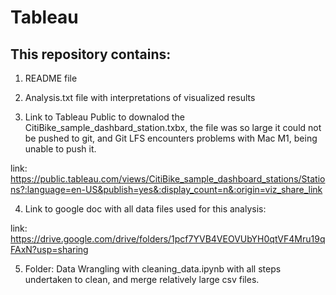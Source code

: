# Tableau

## This repository contains:

1. README file

2. Analysis.txt file with interpretations of visualized results

3. Link to Tableau Public to downalod the CitiBike_sample_dashbard_station.txbx, the file was so large it could not be pushed to git, and Git LFS encounters problems with Mac M1, being unable to push it.

link:
https://public.tableau.com/views/CitiBike_sample_dashboard_stations/Stations?:language=en-US&publish=yes&:display_count=n&:origin=viz_share_link

4. Link to google doc with all data files used for this analysis:

link:
https://drive.google.com/drive/folders/1pcf7YVB4VEOVUbYH0qtVF4Mru19qFAxN?usp=sharing


5. Folder: Data Wrangling with cleaning_data.ipynb with all steps undertaken to clean, and merge relatively large csv files.

